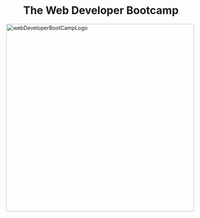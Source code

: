 <h1 align="center">The Web Developer Bootcamp</h1>
<img align="center" src="media/WebDevBootcampImage.png" alt="webDeveloperBootCampLogo" width="500">